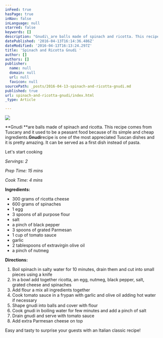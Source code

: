 ```yaml
---
inFeed: true
hasPage: true
inNav: false
inLanguage: null
starred: false
keywords: []
description: "Gnudi\_are balls made of spinach and ricotta. This recipe comes from Tuscany and it used to be a peasant food because of its simple and cheap ingredients.Gnudirecipe is one of the most appreciated Tuscan dishes and it is pretty amazing. It can be served as a first dish instead of pasta."
datePublished: '2016-04-13T16:14:36.486Z'
dateModified: '2016-04-13T16:13:24.297Z'
title: 'Spinach and Ricotta Gnudi '
author: []
authors: []
publisher:
  name: null
  domain: null
  url: null
  favicon: null
sourcePath: _posts/2016-04-13-spinach-and-ricotta-gnudi.md
published: true
url: spinach-and-ricotta-gnudi/index.html
_type: Article

---
```

![](https://the-grid-user-content.s3-us-west-2.amazonaws.com/123fcc6e-ec81-40c0-9526-d6be01cd8d20.jpg)

**Gnudi **are balls made of spinach and ricotta. This recipe comes from Tuscany and it used to be a peasant food because of its simple and cheap ingredients.**Gnudi**recipe is one of the most appreciated Tuscan dishes and it is pretty amazing. It can be served as a first dish instead of pasta.

Let's start cooking

_Servings: 2_

_Prep Time: 15 mins_

_Cook Time: 4 mins_

**Ingredients:**

* 300 grams of ricotta cheese
* 600 grams of spinaches
* 1 egg
* 3 spoons of all purpose flour
* salt
* a pinch of black pepper
* 3 spoons of grated Parmesan
* 1 cup of tomato sauce
* garlic
* 2 tablespoons of extravirgin olive oil
* a pinch of nutmeg

**Directions:**

1. Boil spinach in salty water for 10 minutes, drain them and cut into small pieces using a knife
2. In a bowl add together ricotta, an egg, nutmeg, black pepper, salt, grated cheese and spinaches
3. Add flour a mix all ingredients together
4. Cook tomato sauce in a frypan with garlic and olive oil adding hot water if necessary
5. Shape gnudi into balls and cover with flour
6. Cook gnudi in boiling water for few minutes and add a pinch of salt
7. Drain gnudi and serve with tomato sauce
8. Add extra Parmesan cheese on top

Easy and tasty to surprise your guests with an Italian classic recipe!
